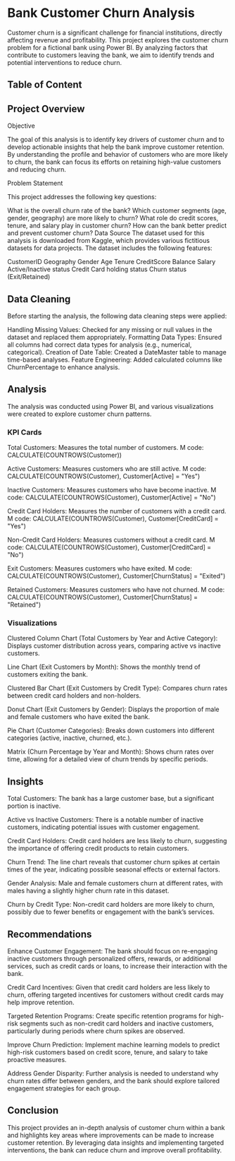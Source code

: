 # Bank Customer Churn Analysis

Customer churn is a significant challenge for financial institutions, directly affecting revenue and profitability. This project explores the customer churn problem for a fictional bank using Power BI. By analyzing factors that contribute to customers leaving the bank, we aim to identify trends and potential interventions to reduce churn.

## Table of Content

## Project Overview

Objective

The goal of this analysis is to identify key drivers of customer churn and to develop actionable insights that help the bank improve customer retention. By understanding the profile and behavior of customers who are more likely to churn, the bank can focus its efforts on retaining high-value customers and reducing churn.

Problem Statement

This project addresses the following key questions:

What is the overall churn rate of the bank?
Which customer segments (age, gender, geography) are more likely to churn?
What role do credit scores, tenure, and salary play in customer churn?
How can the bank better predict and prevent customer churn?
Data Source
The dataset used for this analysis is downloaded from Kaggle, which provides various fictitious datasets for data projects. The dataset includes the following features:

CustomerID
Geography
Gender
Age
Tenure
CreditScore
Balance
Salary
Active/Inactive status
Credit Card holding status
Churn status (Exit/Retained)

## Data Cleaning

Before starting the analysis, the following data cleaning steps were applied:

Handling Missing Values: Checked for any missing or null values in the dataset and replaced them appropriately.
Formatting Data Types: Ensured all columns had correct data types for analysis (e.g., numerical, categorical).
Creation of Date Table: Created a DateMaster table to manage time-based analyses.
Feature Engineering: Added calculated columns like ChurnPercentage to enhance analysis.

## Analysis

The analysis was conducted using Power BI, and various visualizations were created to explore customer churn patterns.

### KPI Cards

Total Customers: Measures the total number of customers.
M code: CALCULATE(COUNTROWS(Customer))

Active Customers: Measures customers who are still active.
M code: CALCULATE(COUNTROWS(Customer), Customer[Active] = "Yes")

Inactive Customers: Measures customers who have become inactive.
M code: CALCULATE(COUNTROWS(Customer), Customer[Active] = "No")

Credit Card Holders: Measures the number of customers with a credit card.
M code: CALCULATE(COUNTROWS(Customer), Customer[CreditCard] = "Yes")

Non-Credit Card Holders: Measures customers without a credit card.
M code: CALCULATE(COUNTROWS(Customer), Customer[CreditCard] = "No")

Exit Customers: Measures customers who have exited.
M code: CALCULATE(COUNTROWS(Customer), Customer[ChurnStatus] = "Exited")

Retained Customers: Measures customers who have not churned.
M code: CALCULATE(COUNTROWS(Customer), Customer[ChurnStatus] = "Retained")

### Visualizations

Clustered Column Chart (Total Customers by Year and Active Category): Displays customer distribution across years, comparing active vs inactive customers.

Line Chart (Exit Customers by Month): Shows the monthly trend of customers exiting the bank.

Clustered Bar Chart (Exit Customers by Credit Type): Compares churn rates between credit card holders and non-holders.

Donut Chart (Exit Customers by Gender): Displays the proportion of male and female customers who have exited the bank.

Pie Chart (Customer Categories): Breaks down customers into different categories (active, inactive, churned, etc.).

Matrix (Churn Percentage by Year and Month): Shows churn rates over time, allowing for a detailed view of churn trends by specific periods.

## Insights

Total Customers: The bank has a large customer base, but a significant portion is inactive.

Active vs Inactive Customers: There is a notable number of inactive customers, indicating potential issues with customer engagement.

Credit Card Holders: Credit card holders are less likely to churn, suggesting the importance of offering credit products to retain customers.

Churn Trend: The line chart reveals that customer churn spikes at certain times of the year, indicating possible seasonal effects or external factors.

Gender Analysis: Male and female customers churn at different rates, with males having a slightly higher churn rate in this dataset.

Churn by Credit Type: Non-credit card holders are more likely to churn, possibly due to fewer benefits or engagement with the bank’s services.

## Recommendations

Enhance Customer Engagement: The bank should focus on re-engaging inactive customers through personalized offers, rewards, or additional services, such as credit cards or loans, to increase their interaction with the bank.

Credit Card Incentives: Given that credit card holders are less likely to churn, offering targeted incentives for customers without credit cards may help improve retention.

Targeted Retention Programs: Create specific retention programs for high-risk segments such as non-credit card holders and inactive customers, particularly during periods where churn spikes are observed.

Improve Churn Prediction: Implement machine learning models to predict high-risk customers based on credit score, tenure, and salary to take proactive measures.

Address Gender Disparity: Further analysis is needed to understand why churn rates differ between genders, and the bank should explore tailored engagement strategies for each group.

## Conclusion

This project provides an in-depth analysis of customer churn within a bank and highlights key areas where improvements can be made to increase customer retention. By leveraging data insights and implementing targeted interventions, the bank can reduce churn and improve overall profitability.

